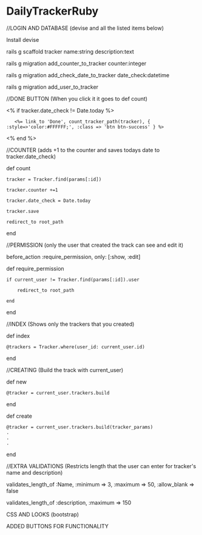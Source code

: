 # DailyTrackerRuby


//LOGIN AND DATABASE (devise and all the listed items below)

Install devise


rails g scaffold tracker name:string description:text

rails g migration add_counter_to_tracker counter:integer

rails g migration add_check_date_to_tracker date_check:datetime

rails g migration add_user_to_tracker


//DONE BUTTON (When you click it it goes to def count)

<% if tracker.date_check != Date.today %>

       <%= link_to 'Done', count_tracker_path(tracker), { :style=>'color:#FFFFFF;', :class => 'btn btn-success' } %>
       
<% end %>


//COUNTER (adds +1 to the counter and saves todays date to tracker.date_check)

  def count
  
    tracker = Tracker.find(params[:id])
    
    tracker.counter +=1
    
    tracker.date_check = Date.today
    
    tracker.save

    redirect_to root_path
    
  end
  
  
  //PERMISSION (only the user that created the track can see and edit it)
  
before_action :require_permission, only: [:show, :edit]

  def require_permission
  
    if current_user != Tracker.find(params[:id]).user
    
        redirect_to root_path
        
    end
    
  end
  
  
  //INDEX (Shows only the trackers that you created)
  
  def index
  
    @trackers = Tracker.where(user_id: current_user.id)
    
  end
  
  
  //CREATING (Build the track with current_user)
  
  def new
  
    @tracker = current_user.trackers.build
    
  end
  
  def create
  
    @tracker = current_user.trackers.build(tracker_params)
    .
    .
    .
    
  end
  
  
  //EXTRA VALIDATIONS (Restricts length that the user can enter for tracker's name and description)
  
  validates_length_of :Name, :minimum => 3, :maximum => 50, :allow_blank => false
  
  validates_length_of :description, :maximum => 150
  
  
  CSS AND LOOKS (bootstrap)
  
  
  ADDED BUTTONS FOR FUNCTIONALITY
